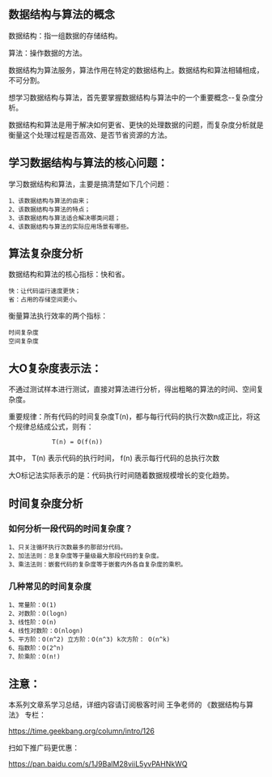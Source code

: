 
## 数据结构与算法的概念
  数据结构：指一组数据的存储结构。
  
  算法：操作数据的方法。
  
  数据结构为算法服务，算法作用在特定的数据结构上。数据结构和算法相辅相成，不可分割。
  
  想学习数据结构与算法，首先要掌握数据结构与算法中的一个重要概念--复杂度分析。
  
  数据结构和算法是用于解决如何更省、更快的处理数据的问题，而复杂度分析就是衡量这个处理过程是否高效、是否节省资源的方法。
  
## 学习数据结构与算法的核心问题：
  学习数据结构和算法，主要是搞清楚如下几个问题：
  
    1、该数据结构与算法的由来；
    2、该数据结构与算法的特点；
    3、该数据结构与算法适合解决哪类问题；
    4、该数据结构与算法的实际应用场景有哪些。
  
## 算法复杂度分析

  数据结构和算法的核心指标：快和省。
  
    快：让代码运行速度更快；
    省：占用的存储空间更小。
  衡量算法执行效率的两个指标：
  
    时间复杂度
    空间复杂度
    
## 大O复杂度表示法：
  不通过测试样本进行测试，直接对算法进行分析，得出粗略的算法的时间、空间复杂度。
  
  重要规律：所有代码的时间复杂度T(n)，都与每行代码的执行次数n成正比，将这个规律总结成公式，则有：
  
                T(n) = O(f(n))
  其中， T(n) 表示代码的执行时间， f(n) 表示每行代码的总执行次数
  
  大O标记法实际表示的是：代码执行时间随着数据规模增长的变化趋势。
  
## 时间复杂度分析
### 如何分析一段代码的时间复杂度？
   
    1、只关注循环执行次数最多的那部分代码。
    2、加法法则：总复杂度等于量级最大那段代码的复杂度。
    3、乘法法则：嵌套代码的复杂度等于嵌套内外各自复杂度的乘积。
  
### 几种常见的时间复杂度

    1、常量阶：O(1)
    2、对数阶：O(logn)
    3、线性阶：O(n)
    4、线性对数阶：O(nlogn)
    5、平方阶：O(n^2) 立方阶：O(n^3) k次方阶： O(n^k)
    6、指数阶：O(2^n)
    7、阶乘阶：O(n!)
  
## 注意：
   本系列文章系学习总结，详细内容请订阅极客时间 王争老师的 《数据结构与算法》 专栏：
   
   https://time.geekbang.org/column/intro/126
   
   扫如下推广码更优惠：
   
   https://pan.baidu.com/s/1J9BalM28viiL5yvPAHNkWQ
   
   
  
